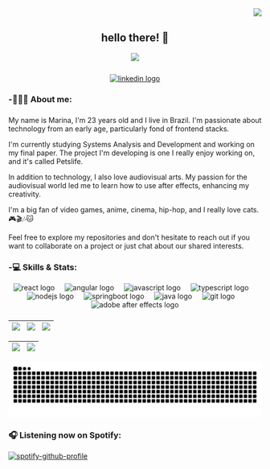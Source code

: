 <div align="left">
  <img align="right" src="https://komarev.com/ghpvc/?username=marimatulle&color=bf91f3"><br>
</div>

<h2 align="center">hello there! 👋</h2>

<div align="center">
  <img height="450" src="https://i.pinimg.com/originals/86/d7/5a/86d75a902dda5a4c6ac4b95d8a5afba4.gif"/>
</div>

###

###

<div align="center">
  <a href="https://www.linkedin.com/in/marina-matulle-24b445248/" target="_blank">
    <img src="https://img.shields.io/static/v1?message=LinkedIn&logo=linkedin&label=&color=0077B5&logoColor=white&labelColor=&style=for-the-badge" height="25" alt="linkedin logo" />
  </a>
</div>

<h3 align="left">-👩🏻‍💻 About me:</h3>

###

<p align="left">My name is Marina, I'm 23 years old and I live in Brazil. I'm passionate about technology from an early age, particularly fond of frontend stacks.</p>
<p align="left">I'm currently studying Systems Analysis and Development and working on my final paper. The project I'm developing is one I really enjoy working on, and it's called Petslife.</p>
<p align="left">In addition to technology, I also love audiovisual arts. My passion for the audiovisual world led me to learn how to use after effects, enhancing my creativity.</p>
<p align="left">I'm a big fan of video games, anime, cinema, hip-hop, and I really love cats. 🎮🎬🎶🐱</p>
<p align="left">Feel free to explore my repositories and don't hesitate to reach out if you want to collaborate on a project or just chat about our shared interests.</p>

###

<h3 align="left">-💻 Skills & Stats:</h3>

<div align="center">
  <img src="https://cdn.jsdelivr.net/gh/devicons/devicon/icons/react/react-original.svg" height="35" alt="react logo"  />
  <img width="12" />
  <img src="https://cdn.jsdelivr.net/gh/devicons/devicon/icons/angularjs/angularjs-original.svg" height="35" alt="angular logo"  />
  <img width="12" />
  <img src="https://cdn.jsdelivr.net/gh/devicons/devicon/icons/javascript/javascript-original.svg" height="35" alt="javascript logo"  />
  <img width="12" />
  <img src="https://cdn.jsdelivr.net/gh/devicons/devicon/icons/typescript/typescript-original.svg" height="35" alt="typescript logo"  />
  <img width="12" />
  <img src="https://cdn.jsdelivr.net/gh/devicons/devicon/icons/nodejs/nodejs-original.svg" height="35" alt="nodejs logo"  />
  <img width="12" />
  <img src="https://cdn.jsdelivr.net/gh/devicons/devicon/icons/spring/spring-original.svg" height="35" alt="springboot logo"  />
  <img width="12" />
  <img src="https://cdn.jsdelivr.net/gh/devicons/devicon/icons/java/java-original.svg" height="35" alt="java logo"  />
  <img width="12" />
  <img src="https://cdn.jsdelivr.net/gh/devicons/devicon/icons/git/git-original.svg" height="35" alt="git logo"  />
  <img width="12" />
  <img src="https://cdn.jsdelivr.net/gh/devicons/devicon/icons/aftereffects/aftereffects-original.svg" height="35" alt="adobe after effects logo"  />
</div>

###

| ![](http://github-profile-summary-cards.vercel.app/api/cards/stats?username=marimatulle&theme=tokyonight) | ![](http://github-profile-summary-cards.vercel.app/api/cards/repos-per-language?username=marimatulle&hide=Html&theme=tokyonight) | ![](http://github-profile-summary-cards.vercel.app/api/cards/most-commit-language?username=marimatulle&theme=tokyonight) |
| :-: | :-: | :-: |

| ![](http://github-profile-summary-cards.vercel.app/api/cards/profile-details?username=marimatulle&theme=tokyonight) | ![](https://github-readme-streak-stats.herokuapp.com/?user=marimatulle&theme=gotham&hide_border=true&date_format=M%20j%5B%2C%20Y%5D&background=1A1B27&stroke=35AFA3&ring=BF91F3&fire=BF91F3&currStreakNum=BF91F3&sideNums=BF91F3&currStreakLabel=BF91F3&sideLabels=BF91F3&dates=35AFA3) |
| :-: | :-: |

<div align="center">
  <picture>
    <source media="(prefers-color-scheme: dark)" srcset="https://raw.githubusercontent.com/marimatulle/marimatulle/output/github-contribution-grid-snake-dark.svg">
    <source media="(prefers-color-scheme: light)" srcset="https://raw.githubusercontent.com/marimatulle/marimatulle/output/github-contribution-grid-snake.svg">
    <img alt="github contribution grid snake animation" src="https://raw.githubusercontent.com/marimatulle/marimatulle/output/github-contribution-grid-snake.svg">
  </picture>
</div>

### 🎧 Listening now on Spotify:

[![spotify-github-profile](https://spotify-github-profile.vercel.app/api/view?uid=marinamatulle.mm&cover_image=true&theme=novatorem&show_offline=false&background_color=000000&interchange=false&bar_color=000000&bar_color_cover=true)](https://github.com/kittinan/spotify-github-profile)
